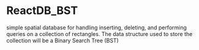 # ReactDB_BST
simple spatial database for handling inserting, deleting, and performing queries on a collection of rectangles. The data structure used to store the collection will be a Binary Search Tree (BST)
